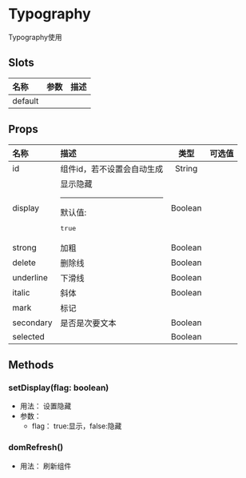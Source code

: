 # Typography


Typography使用

## Slots


<div class="slots">

| 名称    | 参数 | 描述 |
| :------ | :--- | :--- |
| default |      |      |

</div>



## Props


<div class="props">

| 名称      | 描述                                   |   类型  | 可选值 |
| :-------- | :------------------------------------- | :-----: | :----- |
| id        | 组件id，若不设置会自动生成             |  String |        |
| display   | 显示隐藏<hr>默认值:<br><pre>true</pre> | Boolean |        |
| strong    | 加粗                                   | Boolean |        |
| delete    | 删除线                                 | Boolean |        |
| underline | 下滑线                                 | Boolean |        |
| italic    | 斜体                                   | Boolean |        |
| mark      | 标记                                   |         |        |
| secondary | 是否是次要文本                         | Boolean |        |
| selected  |                                        | Boolean |        |

</div>



## Methods

### setDisplay(flag: boolean)
- 用法： 设置隐藏
- 参数：
	 - flag： true:显示，false:隐藏

### domRefresh()
- 用法： 刷新组件
